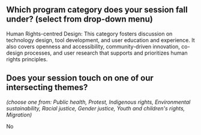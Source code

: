 ## Which program category does your session fall under? (select from drop-down menu)

Human Rights-centred Design: 
This category fosters discussion on technology design, tool development, and user education and experience. 
It also covers openness and accessibility, community-driven innovation, co-design processes, and user research that supports and prioritizes human rights principles. 

## Does your session touch on one of our intersecting themes? 
_(choose one from: Public health,
Protest,
Indigenous rights,
Environmental sustainability,
Racial justice,
Gender justice,
Youth and children's rights,
Migration)_

No


